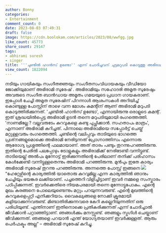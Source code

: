 ```yaml
---
author: Bonny
categories:
- Entertainment
comment_count: 0
date: 2023-08-03 07:49:31
draft: false
image: https://cdn.boolokam.com/articles/2023/08/wwfgg.jpg
like_count: 45773
share_count: 29147
tags:
- abhirami suresh
- singer
title: '''ചുണ്ടിൽ ഹാൻസ് ഉണ്ടോ'' എന്ന് ചോദിച്ചവന് ചുട്ടമറുപടി കൊടുത്തു അഭിരാമി സുരേഷ്'
view_count: 1822094
---
```


നടിയും ഗായികയും സംഗീതജ്ഞയും സംഗീതസംവിധായകയും വീഡിയോ ജോക്കിയുമാണ് അഭിരാമി സുരേഷ് . അഭിരാമിയും സഹോദരി അമൃത സുരേഷും അവരുടെ സംഗീത ബാൻഡായ അമൃതം ഗമയയുടെ പ്രധാന ഗായകരാണ്. ഇപ്പോൾ ചേച്ചി അമൃത സുരേഷിന് പിറന്നാൾ ആശംസകൾ അറിയിച്ച് കൊണ്ടുള്ള പോസ്റ്റിന് താഴെ വന്ന മോശം കമന്റിന് ആണ് അഭിരാമി മറുപടി കൊടുത്തിരിക്കുന്നത്. 'ചുണ്ടിൽ ഹാൻസ് ഉണ്ടോ', എന്നായിരുന്നു ഒരാളുടെ കമന്റ്. ഇത് ശ്രദ്ധയിൽപ്പെട്ട അഭിരാമി ഉടൻ തന്നെ മറുപടിയുമായി രം​ഗത്തെത്തി. 'നാണമില്ലേ ? വല്ലവരുടേം കുറവുകളെ കണ്ടു പുച്ഛിക്കാൻ. സഹതാപം മാത്രം', എന്നാണ് അഭിരാമി കുറിച്ചത്. പിന്നാലെ അഭിരാമിയെ സപ്പോർട്ട് ചെയ്ത് മറ്റുള്ളവരും രം​ഗത്തെത്തി. [](https://cdn.boolokam.com/articles/2023/08/e32r.jpg)ചുണ്ടിന്റെ വലിപ്പവും താടിയുടെ ഭാഗത്തെ പ്രശ്‌നങ്ങളുമൊക്കെ അഭിരാമി നേരിടുന്നത് പ്രോഗ്നാത്തിസം എന്നൊരു ആരോഗ്യ പ്രശ്നത്തിന്റെ ഫലമായാണ്. അത് താരം പണ്ടും തുറന്നുപറഞ്ഞിരുന്നു. ഇതിന്റെ പേരിൽ പലപ്പോഴും ട്രോളുകളും അഭിരാമിക്ക് നേരിടേണ്ടി വന്നിട്ടുണ്ട്. താടിയെല്ല് അല്‍പം മുന്നോട്ട് ഇരിക്കുന്നതിന്റെ പേരിലാണ് തനിക്ക് പരിഹാസം കേള്‍ക്കേണ്ടി വന്നിട്ടുള്ളതെന്നും അഭിരാമി പറഞ്ഞിരുന്നു. മുൻപും ഇതേ കാര്യം അഭിരാമി സുരേഷ് തുറന്നു പറഞ്ഞിരുന്നു. അന്നത്തെ പോസ്റ്റ് ഇങ്ങനെ [![](https://cdn.boolokam.com/articles/2023/08/wwfgg.jpg)](https://cdn.boolokam.com/articles/2023/08/wwfgg.jpg)“ഹേറ്റേഴ്സിന്റെ കാര്യത്തിൽ യാതൊരു കുറവുമില്ല എന്ന കാര്യത്തിൽ ഞാനും ചേച്ചിയും ഭയങ്കര ലക്കിയാണ്. പച്ചത്തെറി വിളിച്ചിട്ടാണ് ഇവർ നമ്മളെ സംസ്കാരം പഠിപ്പിക്കുന്നത്. ഇവർക്കെതിരെ നിയമപരമായി തന്നെ മുന്നോട്ടുപോകും. എന്റെ മുഖം കുരങ്ങനെ പോലെയുണ്ടെന്നും മറ്റും പറയുന്നവരുണ്ട്. എന്റെ മുഖത്തിന്റെ കുറവുകളെപ്പറ്റി എനിക്കറിയാം. വൈകല്യങ്ങളെ നോക്കി ക്രൂരമായി കളിയാക്കുന്നവരുണ്ട്. മിണ്ടാതിരിക്കുന്നവരെ കേറി കല്ലെറിയുന്നതിന് ഒരു പരിധിയുണ്ട്. എന്തിനാണ് ഇതിനൊക്കെ പ്രതികരിക്കുന്നത് എന്ന് ചോദിച്ചാൽ ജീവിക്കാൻ പറ്റാഞ്ഞിട്ടാണ്. ഞങ്ങൾക്കും മനസ്സുണ്ട്. ഞങ്ങളും സ്ട്രഗിൾ ചെയ്താണ് ജീവിക്കുന്നത്. ഞങ്ങളെ പറയാൻ എന്ത് യോ​ഗ്യതയാണ് ഇവർക്കുള്ളത്. ആരും പെർഫക്ടും അല്ല” – അഭിരാമി സുരേഷ് കുറിച്ചു.